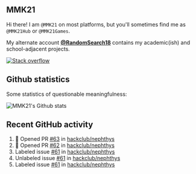 ## MMK21

Hi there! I am `@MMK21` on most platforms, but you'll sometimes find me as `@MMK21Hub` or `@MMK21Games`.

My alternate account [**@RandomSearch18**](https://github.com/RandomSearch18/) contains my academic(ish) and school-adjacent projects.

[![Stack overflow](https://img.shields.io/badge/Stack_Overflow-FE7A16?style=for-the-badge&logo=stack-overflow&logoColor=white)](https://stackoverflow.com/users/11519302/mmk21)

## Github statistics

Some statistics of questionable meaningfulness:

![MMK21's Github stats](https://github-readme-stats.vercel.app/api?username=MMK21Hub&show_icons=true&theme=dark&bg_color=171b22&text_color=CCCCCC&hide_border=true)

## Recent GitHub activity

<!--START_SECTION:activity-->
1. 💪 Opened PR [#63](undefined) in [hackclub/nephthys](https://github.com/hackclub/nephthys)
2. 💪 Opened PR [#62](undefined) in [hackclub/nephthys](https://github.com/hackclub/nephthys)
3.  Labeled issue [#61](https://github.com/hackclub/nephthys/issues/61) in [hackclub/nephthys](https://github.com/hackclub/nephthys)
4.  Unlabeled issue [#61](https://github.com/hackclub/nephthys/issues/61) in [hackclub/nephthys](https://github.com/hackclub/nephthys)
5.  Labeled issue [#61](https://github.com/hackclub/nephthys/issues/61) in [hackclub/nephthys](https://github.com/hackclub/nephthys)
<!--END_SECTION:activity-->
